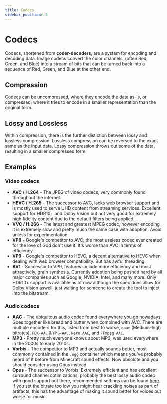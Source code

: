 ```yaml
---
title: Codecs
sidebar_position: 3
---
```


# Codecs
Codecs, shortened from **coder-decoders**, are a system for encoding and decoding data. Image codecs convert the color channels, (often Red, Green, and Blue) into a stream of bits that can be turned back into a sequence of Red, Green, and Blue at the other end.

## Compression
Codecs can be uncompressed, where they encode the data as-is, or compressed, where it tries to encode in a smaller representation than the original form.

## Lossy and Lossless
Within compression, there is the further distiction between lossy and lossless compression. Lossless compression can be reversed to the exact same as the input data. Lossy compression throws out some of the data, resulting in a smaller compressed form.

## Examples
### Video codecs
- **AVC / H.264** - The JPEG of video codecs, very commonly found throughout the internet.
- **HEVC / H.265** - The successor to AVC, lacks web browser support and is mostly used to serve UHD content from streaming services. Excellent support for HDR10+ and Dolby Vision but not very good for extremely high fidelity content due to the default filters being applied.
- **VVC / H.266** - The latest and greatest MPEG codec, however encoding it is extremely slow and pretty much the same case with adoption. Avoid unless for experimentation.
- **VP8** - Google's competitor to AVC, the most useless codec ever created for the love of God don't use it. It's worse than AVC in terms of efficiency.
- **VP9** - Google's competitor to HEVC, a decent alternative to HEVC when dealing with web browser compatibility. But has awful threading.
- **AV1** - Successor to VP9, features include more efficiency and most attractively, grain synthesis. Currently adoption being pushed hard by all major companies such as Google, NVIDIA, Intel, and many more. Only HDR10+ support is available as of now although the spec does allow for Dolby Vision aswell, just waiting for someone to create the tool to inject into the bitstream.

### Audio codecs
- **AAC** - The ubiquitous audio codec found everywhere you go nowadays. Goes together like bread and butter when combined with AVC. There are multiple encoders for this, listed from best to worse, ``qaac`` (Medium-high bitrates), ``FDK-AAC`` & ``FhG-AAC``, ``Nero AAC``, and ``FFmpeg AAC``.
- **MP3** - Pretty much everyone knows about MP3, was used everywhere in the 2000s to early 2010s.
- **Vorbis** - The competitor to MP3 and actually sounds better, most commonly contained in the ``.ogg`` container which means you've probably heard of it before from Minecraft sound effects. Now obsolote and you should consider using Opus instead.
- **Opus** - The successor to Vorbis. Extremely efficient and has excellent surround channel optimizations, probably the best lossy audio codec with good support out there, recommended settings can be found [here](https://wiki.xiph.org/Opus_Recommended_Settings). If you set the bitrate too low you might hear crackling noises as part of artifacts, this has the advantage of making it sound better for voices but worse for music.
